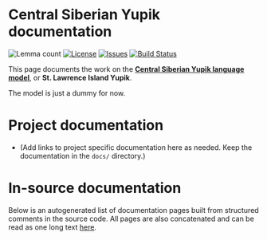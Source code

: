 # Central Siberian Yupik documentation

![Lemma count](https://img.shields.io/endpoint?url=https%3A%2F%2Fraw.githubusercontent.com%2Fgiellalt%2Flang-ess%2Fgh-pages%2Flemmacount.json)
[![License](https://img.shields.io/github/license/giellalt/lang-ess)](https://github.com/giellalt/lang-ess/blob/main/LICENSE)
[![Issues](https://img.shields.io/github/issues/giellalt/lang-ess)](https://github.com/giellalt/lang-ess/issues)
[![Build Status](https://divvun-tc.giellalt.org/api/github/v1/repository/giellalt/lang-ess/main/badge.svg)](https://github.com/giellalt/lang-ess/actions)

This page documents the work on the **[Central Siberian Yupik language model](https://github.com/giellalt/lang-ess)**, or **St. Lawrence Island Yupik**.

The model is just a dummy for now.

# Project documentation

* (Add links to project specific documentation here as needed. Keep the documentation in the `docs/` directory.)

# In-source documentation

Below is an autogenerated list of documentation pages built from structured comments in the source code. All pages are also concatenated and can be read as one long text [here](ess.md).
